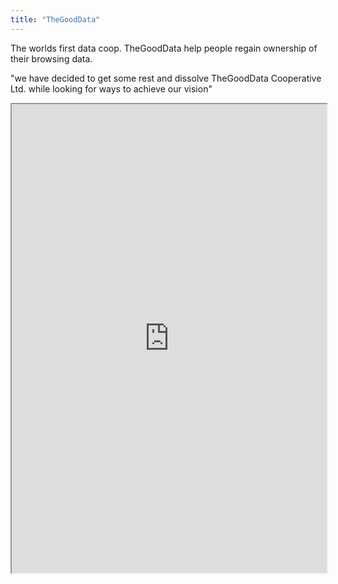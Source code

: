 ```yaml
---
title: "TheGoodData"
---
```


The worlds first data coop. TheGoodData help people regain ownership of their browsing data. 

"we have decided to get some rest and dissolve TheGoodData Cooperative Ltd. while looking for ways to achieve our vision"

<iframe height="750" width="100%" src="https://ewelton.github.io/ktest/wiki.html#TheGoodData"></iframe>
